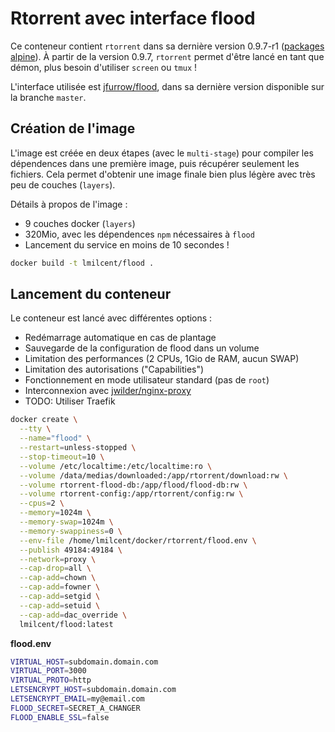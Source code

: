 # Rtorrent avec interface flood

Ce conteneur contient `rtorrent` dans sa dernière version 0.9.7-r1 ([packages alpine](https://pkgs.alpinelinux.org/packages?name=rtorrent&branch=edge)).
À partir de la version 0.9.7, `rtorrent` permet d'être lancé en tant que démon, plus besoin d'utiliser `screen` ou `tmux` !

L'interface utilisée est [jfurrow/flood](https://github.com/jfurrow/flood), dans sa dernière version disponible sur la branche `master`.


## Création de l'image

L'image est créée en deux étapes (avec le `multi-stage`) pour compiler les dépendences dans une première image, puis récupérer seulement les fichiers.
Cela permet d'obtenir une image finale bien plus légère avec très peu de couches (`layers`).

Détails à propos de l'image :

* 9 couches docker (`layers`)
* 320Mio, avec les dépendences `npm` nécessaires à `flood`
* Lancement du service en moins de 10 secondes !

```bash
docker build -t lmilcent/flood .
```


## Lancement du conteneur

Le conteneur est lancé avec différentes options :

* Redémarrage automatique en cas de plantage
* Sauvegarde de la configuration de flood dans un volume
* Limitation des performances (2 CPUs, 1Gio de RAM, aucun SWAP)
* Limitation des autorisations ("Capabilities")
* Fonctionnement en mode utilisateur standard (pas de `root`)
* Interconnexion avec [jwilder/nginx-proxy](https://github.com/jwilder/nginx-proxy)
* TODO: Utiliser Traefik


```bash
docker create \
  --tty \
  --name="flood" \
  --restart=unless-stopped \
  --stop-timeout=10 \
  --volume /etc/localtime:/etc/localtime:ro \
  --volume /data/medias/downloaded:/app/rtorrent/download:rw \
  --volume rtorrent-flood-db:/app/flood/flood-db:rw \
  --volume rtorrent-config:/app/rtorrent/config:rw \
  --cpus=2 \
  --memory=1024m \
  --memory-swap=1024m \
  --memory-swappiness=0 \
  --env-file /home/lmilcent/docker/rtorrent/flood.env \
  --publish 49184:49184 \
  --network=proxy \
  --cap-drop=all \
  --cap-add=chown \
  --cap-add=fowner \
  --cap-add=setgid \
  --cap-add=setuid \
  --cap-add=dac_override \
  lmilcent/flood:latest
```

**flood.env**

```bash
VIRTUAL_HOST=subdomain.domain.com
VIRTUAL_PORT=3000
VIRTUAL_PROTO=http
LETSENCRYPT_HOST=subdomain.domain.com
LETSENCRYPT_EMAIL=my@email.com
FLOOD_SECRET=SECRET_A_CHANGER
FLOOD_ENABLE_SSL=false
```
